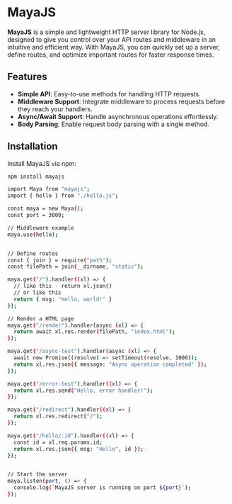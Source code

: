 # MayaJS

**MayaJS** is a simple and lightweight HTTP server library for Node.js, designed to give you control over your API routes and middleware in an intuitive and efficient way. With MayaJS, you can quickly set up a server, define routes, and optimize important routes for faster response times.

## Features

- **Simple API**: Easy-to-use methods for handling HTTP requests.
- **Middleware Support**: Integrate middleware to process requests before they reach your handlers.
- **Async/Await Support**: Handle asynchronous operations effortlessly.
- **Body Parsing**: Enable request body parsing with a single method.

## Installation

Install MayaJS via npm:

```bash
npm install mayajs

import Maya from "mayajs";
import { hello } from "./hello.js";

const maya = new Maya();
const port = 3000;

// Middleware example
maya.use(hello);


// Define routes
const { join } = require("path");
const filePath = join(__dirname, "static");

maya.get("/").handler((xl) => {
  // like this - return xl.json()
  // or like this
  return { msg: "Hello, world!" }
});

// Render a HTML page
maya.get("/render").handler(async (xl) => {
  return await xl.res.render(filePath, "index.html");
});

maya.get("/async-test").handler(async (xl) => {
  await new Promise((resolve) => setTimeout(resolve, 1000));
  return xl.res.json({ message: "Async operation completed" });
});

maya.get("/error-test").handler((xl) => {
  return xl.res.send("Hello, error handler!");
});

maya.get("/redirect").handler((xl) => {
  return xl.res.redirect("/");
});

maya.get("/hello/:id").handler((xl) => {
  const id = xl.req.params.id;
  return xl.res.json({ msg: "Hello", id });
});


// Start the server
maya.listen(port, () => {
  console.log(`MayaJS server is running on port ${port}`);
});


